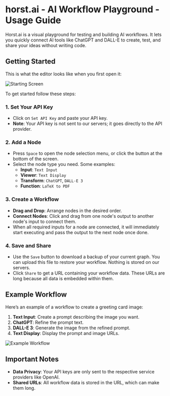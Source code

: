 # horst.ai - AI Workflow Playground - Usage Guide

Horst.ai is a visual playground for testing and building AI workflows. It lets you quickly connect AI tools like ChatGPT and DALL-E to create, test, and share your ideas without writing code.

## Getting Started

This is what the editor looks like when you first open it:

![Starting Screen](https://static.horst.ai/screenshot-empty.webp)

To get started follow these steps:

### 1. Set Your API Key

- Click on `Set API Key` and paste your API key.
- **Note**: Your API key is not sent to our servers; it goes directly to the API provider.

### 2. Add a Node

- Press `Space` to open the node selection menu, or click the button at the bottom of the screen.
- Select the node type you need. Some examples:
  - **Input**: `Text Input`
  - **Viewer**: `Text Display`
  - **Transform**: `ChatGPT`, `DALL-E 3`
  - **Function**: `LaTeX to PDF`

### 3. Create a Workflow

- **Drag and Drop**: Arrange nodes in the desired order.
- **Connect Nodes**: Click and drag from one node's output to another node's input to connect them.
- When all required inputs for a node are connected, it will immediately start executing and pass the output to the next node once done.

### 4. Save and Share

- Use the `Save` button to download a backup of your current graph. You can upload this file to restore your workflow. Nothing is stored on our servers.
- Click `Share` to get a URL containing your workflow data. These URLs are long because all data is embedded within them.

## Example Workflow

Here’s an example of a workflow to create a greeting card image:

1. **Text Input**: Create a prompt describing the image you want.
2. **ChatGPT**: Refine the prompt text.
3. **DALL-E 3**: Generate the image from the refined prompt.
4. **Text Display**: Display the prompt and image URLs.

![Example Workflow](https://static.horst.ai/screenshot-with-workflow.webp)

## Important Notes

- **Data Privacy**: Your API keys are only sent to the respective service providers like OpenAI.
- **Shared URLs**: All workflow data is stored in the URL, which can make them long.

